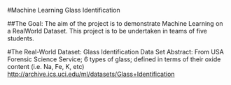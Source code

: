 #Machine Learning Glass Identification

##The Goal:
The aim of the project is to demonstrate Machine Learning on a RealWorld Dataset.
This project is to be undertaken in teams of five students.  

#The Real-World Dataset:
Glass Identification Data Set
Abstract: From USA Forensic Science Service; 6 types of glass; defined in terms of their oxide content (i.e. Na, Fe, K, etc)
http://archive.ics.uci.edu/ml/datasets/Glass+Identification


